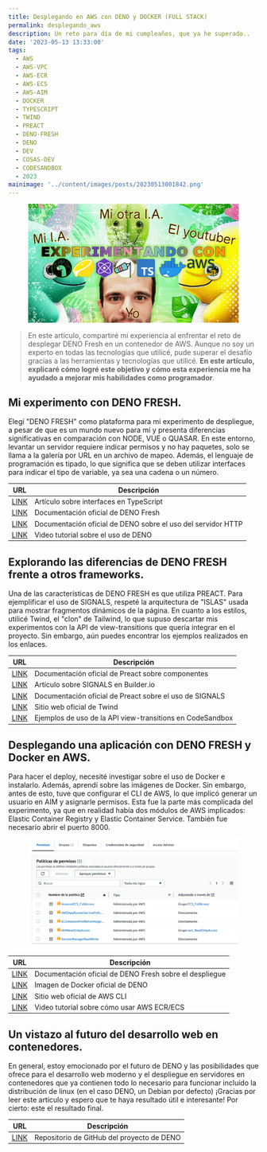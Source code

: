```yaml
---
title: Desplegando en AWS con DENO y DOCKER (FULL STACK)
permalink: desplegando_aws
description: Un reto para día de mi cumpleaños, que ya he superado.. 
date: '2023-05-13 13:33:00'
tags: 
  - AWS
  - AWS-VPC
  - AWS-ECR
  - AWS-ECS
  - AWS-AIM
  - DOCKER
  - TYPESCRIPT
  - TWIND
  - PREACT
  - DENO-FRESH
  - DENO
  - DEV
  - COSAS-DEV
  - CODESANDBOX
  - 2023
mainimage: '../content/images/posts/20230513001842.png'
---
```


<figure><img src="../content/images/posts/20230513000751.png"></figure>

> En este artículo, compartiré mi experiencia al enfrentar el reto de desplegar DENO Fresh en un contenedor de AWS. Aunque no soy un experto en todas las tecnologías que utilicé, pude superar el desafío gracias a las herramientas y tecnologías que utilicé. **En este artículo, explicaré cómo logré este objetivo y cómo esta experiencia me ha ayudado a mejorar mis habilidades como programador**.

## Mi experimento con DENO FRESH.

Elegí "DENO FRESH" como plataforma para mi experimento de despliegue, a pesar de que es un mundo nuevo para mí y presenta diferencias significativas en comparación con NODE, VUE o QUASAR. En este entorno, levantar un servidor requiere indicar permisos y no hay paquetes, solo se llama a la galería por URL en un archivo de mapeo. Además, el lenguaje de programación es tipado, lo que significa que se deben utilizar interfaces para indicar el tipo de variable, ya sea una cadena o un número.

| URL | Descripción |
| --- | ----------- |
| [LINK](https://dev.to/j471n/typescript-interface-3748) | Artículo sobre interfaces en TypeScript |
| [LINK](https://fresh.deno.dev/docs/introduction) | Documentación oficial de DENO Fresh |
| [LINK](https://deno.com/manual@v1.33.3/runtime/http_server_apis) | Documentación oficial de DENO sobre el uso del servidor HTTP |
| [LINK](https://www.youtube.com/watch?v=h1U7Iq5zgkc) | Video tutorial sobre el uso de DENO |


## Explorando las diferencias de DENO FRESH frente a otros frameworks.

Una de las características de DENO FRESH es que utiliza PREACT. Para ejemplificar el uso de SIGNALS, respeté la arquitectura de "ISLAS" usada para mostrar fragmentos dinámicos de la página. En cuanto a los estilos, utilicé Twind, el "clon" de Tailwind, lo que supuso descartar mis experimentos con la API de view-transitions que quería integrar en el proyecto. Sin embargo, aún puedes encontrar los ejemplos realizados en los enlaces.

| URL | Descripción |
| --- | ----------- |
| [LINK](https://preactjs.com/guide/v10/components) | Documentación oficial de Preact sobre componentes |
| [LINK](https://www.builder.io/blog/usesignal-is-the-future-of-web-frameworks) | Artículo sobre SIGNALS en Builder.io |
| [LINK](https://preactjs.com/guide/v10/signals) | Documentación oficial de Preact sobre el uso de SIGNALS |
| [LINK](https://twind.dev/) | Sitio web oficial de Twind |
| [LINK](https://codesandbox.io/s/view-transitions-api-dxfxdg) | Ejemplos de uso de la API view-transitions en CodeSandbox |

## Desplegando una aplicación con DENO FRESH y Docker en AWS.

Para hacer el deploy, necesité investigar sobre el uso de Docker e instalarlo. Además, aprendí sobre las imágenes de Docker. Sin embargo, antes de esto, tuve que configurar el CLI de AWS, lo que implicó generar un usuario en AIM y asignarle permisos. Esta fue la parte más complicada del experimento, ya que en realidad había dos módulos de AWS implicados: Elastic Container Registry y Elastic Container Service. También fue necesario abrir el puerto 8000.

<figure><img src="../content/images/posts/20230512233830.png"></figure>

| URL | Descripción |
| --- | ----------- |
| [LINK](https://fresh.deno.dev/docs/concepts/deployment) | Documentación oficial de DENO Fresh sobre el despliegue |
| [LINK](https://hub.docker.com/r/denoland/deno) | Imagen de Docker oficial de DENO |
| [LINK](https://aws.amazon.com/es/cli) | Sitio web oficial de AWS CLI |
| [LINK](https://www.youtube.com/watch?v=TRLK6ZNpjB8) | Video tutorial sobre cómo usar AWS ECR/ECS |

## Un vistazo al futuro del desarrollo web en contenedores.

En general, estoy emocionado por el futuro de DENO y las posibilidades que ofrece para el desarrollo web moderno y el despliegue en servidores en contenedores que ya contienen todo lo necesario para funcionar incluído la distribución de linux (en el caso DENO, un Debian por defecto) ¡Gracias por leer este artículo y espero que te haya resultado útil e interesante! Por cierto: este el resultado final.

| URL | Descripción |
| --- | ----------- |
| [LINK](https://github.com/sergiocomovas/deno_proyecto.) | Repositorio de GitHub del proyecto de DENO |